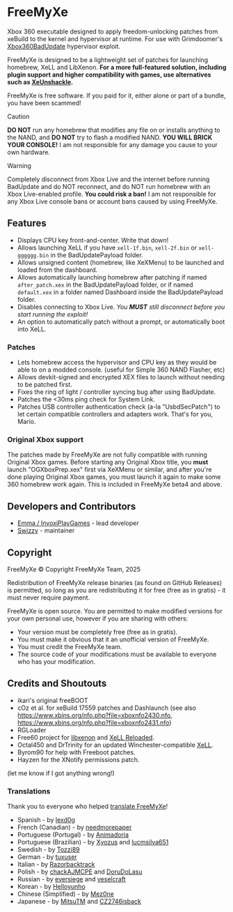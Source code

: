 # FreeMyXe

Xbox 360 executable designed to apply freedom-unlocking patches from xeBuild
to the kernel and hypervisor at runtime. For use with Grimdoomer's
[Xbox360BadUpdate](https://github.com/grimdoomer/Xbox360BadUpdate) hypervisor
exploit.

FreeMyXe is designed to be a lightweight set of patches for launching homebrew,
XeLL and LibXenon. **For a more full-featured solution, including plugin support
and higher compatibility with games, use alternatives such as
[XeUnshackle](https://github.com/Byrom90/XeUnshackle).**

FreeMyXe is free software. If you paid for it, either alone or part of a bundle,
you have been scammed!

> [!CAUTION]
> **DO NOT** run any homebrew that modifies any file on or installs anything to
> the NAND, and **DO NOT** try to flash a modified NAND. **YOU WILL BRICK YOUR
> CONSOLE!** I am not responsible for any damage you cause to your own hardware.

> [!WARNING] 
> Completely disconnect from Xbox Live and the internet before running BadUpdate
> and do NOT reconnect, and do NOT run homebrew with an Xbox Live-enabled profile.
> **You could risk a ban!**
> I am not responsible for any Xbox Live console bans or account bans caused by
> using FreeMyXe.

## Features

* Displays CPU key front-and-center. Write that down!
* Allows launching XeLL if you have `xell-1f.bin`, `xell-2f.bin` or 
  `xell-gggggg.bin` in the BadUpdatePayload folder.
* Allows unsigned content (homebrew, like XeXMenu) to be launched and loaded
  from the dashboard.
* Allows automatically launching homebrew after patching if named
  `after_patch.xex` in the BadUpdatePayload folder, or if named `default.xex`
  in a folder named Dashboard inside the BadUpdatePayload folder.
* Disables connecting to Xbox Live. *You **MUST** still disconnect before you
  start running the exploit!*
* An option to automatically patch without a prompt, or automatically boot into
  XeLL.

### Patches

* Lets homebrew access the hypervisor and CPU key as they would be able to on
  a modded console. (useful for Simple 360 NAND Flasher, etc)
* Allows devkit-signed and encrypted XEX files to launch without needing to be
  patched first.
* Fixes the ring of light / controller syncing bug after using BadUpdate.
* Patches the <30ms ping check for System Link.
* Patches USB controller authentication check (a-la "UsbdSecPatch") to let
  certain compatible controllers and adapters work. That's for you, Mario.

### Original Xbox support

The patches made by FreeMyXe are not fully compatible with running Original Xbox
games. Before starting any Original Xbox title, you **must** launch
"OGXboxPrep.xex" first via XeXMenu or similar, and after you're done playing
Original Xbox games, you must launch it again to make some 360 homebrew work
again. This is included in FreeMyXe beta4 and above.

## Developers and Contributors

* [Emma / InvoxiPlayGames](https://github.com/InvoxiPlayGames) - lead developer
* [Swizzy](https://github.com/Swizzy) - maintainer

## Copyright

FreeMyXe © Copyright FreeMyXe Team, 2025

Redistribution of FreeMyXe release binaries (as found on GitHub Releases) is
permitted, so long as you are redistributing it for free (free as in gratis) -
it must never require payment.

FreeMyXe is open source. You are permitted to make modified versions for your
own personal use, however if you are sharing with others:

* Your version must be completely free (free as in gratis).
* You must make it obvious that it an unofficial version of FreeMyXe.
* You must credit the FreeMyXe team.
* The source code of your modifications must be available to everyone who
  has your modification.

## Credits and Shoutouts

* ikari's original freeBOOT
* cOz et al. for xeBuild 17559 patches and Dashlaunch
  (see also https://www.xbins.org/nfo.php?file=xboxnfo2430.nfo,
  https://www.xbins.org/nfo.php?file=xboxnfo2431.nfo)
* RGLoader
* Free60 project for [libxenon](https://github.com/Free60Project/libxenon) and
  [XeLL Reloaded](https://github.com/Free60Project/xell-reloaded).
* Octal450 and DrTrinity for an updated Winchester-compatible
  [XeLL](https://github.com/Octal450/xell-reloaded).
* Byrom90 for help with Freeboot patches.
* Hayzen for the XNotify permissions patch.

(let me know if I got anything wrong!)

### Translations

Thank you to everyone who helped
[translate FreeMyXe](https://github.com/FreeMyXe/FreeMyXe/issues/9)!

* Spanish - by [lexd0g](https://github.com/lexd0g)
* French (Canadian) - by [needmorepaper](https://github.com/needmorepaper)
* Portuguese (Portugal) - by [Animadoria](https://github.com/Animadoria)
* Portuguese (Brazilian) - by [Xyozus](https://github.com/Xyozus) and [lucmsilva651](https://github.com/lucmsilva651)
* Swedish - by [Tozzi89](https://github.com/Tozzi89)
* German - by [tuxuser](https://github.com/tuxuser)
* Italian - by [Razorbacktrack](https://github.com/Razorbacktrack)
* Polish - by [chackAJMCPE](https://github.com/chackAJMCPE) and [DoruDoLasu](https://github.com/DoruDoLasu)
* Russian - by [eversiege](https://github.com/eversiege) and [veselcraft](https://github.com/veselcraft)
* Korean - by [Helloyunho](https://github.com/Helloyunho)
* Chinese (Simplified) - by [Mez0ne](https://github.com/Mez0ne)
* Japanese - by [MitsuTM](https://github.com/MitsuTM) and [CZ2746isback](https://github.com/CZ2746isback)
